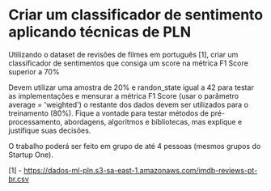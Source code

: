 # Criar um classificador de sentimento aplicando técnicas de PLN

Utilizando o dataset de revisões de filmes em português [1], criar um classificador de sentimentos que consiga um score na métrica F1 Score superior a 70%

Devem utilizar uma amostra de 20% e randon_state igual a 42 para testar as implementações e mensurar a métrica F1 Score (usar o parâmetro average = 'weighted') o restante dos dados devem ser utilizados para o treinamento (80%).
Fique a vontade para testar métodos de pré-processamento, abordagens, algoritmos e bibliotecas, mas explique e justifique suas decisões.

O trabalho poderá ser feito em grupo de até 4 pessoas (mesmos grupos do Startup One).

[1] - https://dados-ml-pln.s3-sa-east-1.amazonaws.com/imdb-reviews-pt-br.csv
